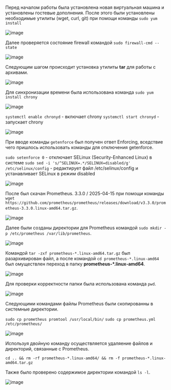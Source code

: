 Перед началом работы была установлена новая виртуальная машина и установлены гостевые дополнения.
После этого были установлены необходимые утилиты (wget, curl, git) при помощи команды `sudo yum install`

![image](https://github.com/user-attachments/assets/6c696423-c075-41e4-a593-6e48915bfc72)

Далее проверяется состояние firewall командой `sudo firewall-cmd --state`

![image](https://github.com/user-attachments/assets/fcb3f7cb-ba94-448e-8f48-7643c3800922)

Следующим шагом происходит установка утилиты **tar** для работы с архивами.

![image](https://github.com/user-attachments/assets/94a81bc4-fb46-4f12-8507-cf7bc0619239)

Для синхронизации времени была использована команда `sudo yum install chrony`

![image](https://github.com/user-attachments/assets/3a0363c8-c3e3-4812-a125-7b657906e2f4)

`systemctl enable chronyd` - включает chrony
`systemctl start chronyd` - запускает chrony

![image](https://github.com/user-attachments/assets/03a00533-9c09-4084-b96b-600d1b8b43c1)

При вводе команды `getenforce` был получен ответ Enforcing, вседствие чего пришлось использовать команды для отключения getenforce.

`sudo setenforce 0` - отключает SELinux (Security-Enhanced Linux) в системе
`sudo sed -i 's/^SELINUX=.*/SELINUX=disabled/g' /etc/selinux/config` - редактирует файл /etc/selinux/config и устанавливает SELinux в режим disabled

![image](https://github.com/user-attachments/assets/3f478861-2ac7-442e-a5da-2c147bca7570)

После был скачан Prometheus. 3.3.0 / 2025-04-15 при помощи команды `wget https://github.com/prometheus/prometheus/releases/download/v3.3.0/prometheus-3.3.0.linux-amd64.tar.gz`.

![image](https://github.com/user-attachments/assets/990dac7a-8804-44ee-9064-9e270a3d4b64)

Далее были созданы директории для Prometheus командой `sudo mkdir -p /etc/prometheus /var/lib/prometheus`.

![image](https://github.com/user-attachments/assets/69d48274-6811-4feb-ba33-bff62adbbbe1)

Командой `tar -zxf prometheus-*.linux-amd64.tar.gz` был разархивирован файл, а после командой `cd prometheus-*.linux-amd64` был омуществлен переход в папку  **prometheus-*.linux-amd64**.

![image](https://github.com/user-attachments/assets/3eb9b41c-9358-4712-8bb5-5edbc45bb1a0)

Для проверки корректности папки была использована команда `pwd`.

![image](https://github.com/user-attachments/assets/b208f0c6-e681-4cb4-b666-79d98c70b9cb)

Следующими командами файлы Prometheus были скопированны в системные директории.

`sudo cp prometheus promtool /usr/local/bin/`
`sudo cp prometheus.yml /etc/prometheus/`

![image](https://github.com/user-attachments/assets/59135fd7-41b5-49e9-9ded-e90de7e88275)

Используя двойную команду осуществляется удаляение файлов и директорий, связанные с Prometheus.

`cd .. && rm -rf prometheus-*.linux-amd64/ && rm -f prometheus-*.linux-amd64.tar.gz`

Также было проверено содержимое директории командой `ls -l`.

![image](https://github.com/user-attachments/assets/6b6d497d-8e41-4dd8-96e7-17898f985ef0)








